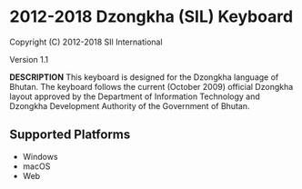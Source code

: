 2012-2018 Dzongkha (SIL) Keyboard
=====================

Copyright (C) 2012-2018 SIl International

Version 1.1

__DESCRIPTION__
This keyboard is designed for the Dzongkha language of Bhutan. The keyboard follows the current (October 2009) official Dzongkha layout approved by the Department of Information Technology and Dzongkha Development Authority of the Government of Bhutan.


Supported Platforms
-------------------
 * Windows
 * macOS
 * Web
